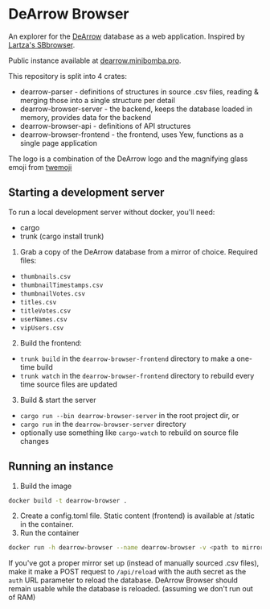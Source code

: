 # DeArrow Browser
An explorer for the [DeArrow](https://dearrow.ajay.app/) database as a web application.
Inspired by [Lartza's SBbrowser](https://github.com/Lartza/SBbrowser).

Public instance available at [dearrow.minibomba.pro](https://dearrow.minibomba.pro/).

This repository is split into 4 crates:
- dearrow-parser - definitions of structures in source .csv files, reading & merging those into a single structure per detail
- dearrow-browser-server - the backend, keeps the database loaded in memory, provides data for the backend
- dearrow-browser-api - definitions of API structures
- dearrow-browser-frontend - the frontend, uses Yew, functions as a single page application

The logo is a combination of the DeArrow logo and the magnifying glass emoji from [twemoji](https://github.com/twitter/twemoji)

## Starting a development server
To run a local development server without docker, you'll need:
- cargo
- trunk (cargo install trunk)

1. Grab a copy of the DeArrow database from a mirror of choice. Required files:
  - `thumbnails.csv`
  - `thumbnailTimestamps.csv`
  - `thumbnailVotes.csv`
  - `titles.csv`
  - `titleVotes.csv`
  - `userNames.csv`
  - `vipUsers.csv`
2. Build the frontend:
  - `trunk build` in the `dearrow-browser-frontend` directory to make a one-time build
  - `trunk watch` in the `dearrow-browser-frontend` directory to rebuild every time source files are updated
3. Build & start the server
  - `cargo run --bin dearrow-browser-server` in the root project dir, or
  - `cargo run` in the `dearrow-browser-server` directory
  - optionally use something like `cargo-watch` to rebuild on source file changes

## Running an instance
1. Build the image
```sh
docker build -t dearrow-browser .
```
2. Create a config.toml file. Static content (frontend) is available at /static in the container.
3. Run the container
```sh
docker run -h dearrow-browser --name dearrow-browser -v <path to mirror>:/mirror -v <path to config.toml>:/config.toml:ro -p 9292 dearrow-browser
```

If you've got a proper mirror set up (instead of manually sourced .csv files), make it make a POST request to `/api/reload` with the auth secret as the `auth` URL parameter to reload the database.
DeArrow Browser should remain usable while the database is reloaded. (assuming we don't run out of RAM)
